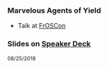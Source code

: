 ### Marvelous Agents of Yield
 
 * Talk at [FrOSCon](https://www.froscon.de/)
  
### Slides on [Speaker Deck](https://speakerdeck.com/hollodotme)

<script async class="speakerdeck-embed" data-id="2518a040157f4869a0a5fd6ee62899d2" data-ratio="1.77777777777778" src="//speakerdeck.com/assets/embed.js"></script>

<small>08/25/2018</small>
